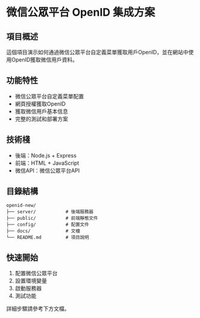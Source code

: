 # 微信公眾平台 OpenID 集成方案

## 項目概述
這個項目演示如何通過微信公眾平台自定義菜單獲取用戶OpenID，並在網站中使用OpenID獲取微信用戶資料。

## 功能特性
- 微信公眾平台自定義菜單配置
- 網頁授權獲取OpenID
- 獲取微信用戶基本信息
- 完整的測試和部署方案

## 技術棧
- 後端：Node.js + Express
- 前端：HTML + JavaScript
- 微信API：微信公眾平台API

## 目錄結構
```
openid-new/
├── server/           # 後端服務器
├── public/           # 前端靜態文件
├── config/           # 配置文件
├── docs/             # 文檔
└── README.md         # 項目說明
```

## 快速開始
1. 配置微信公眾平台
2. 設置環境變量
3. 啟動服務器
4. 測試功能

詳細步驟請參考下方文檔。 